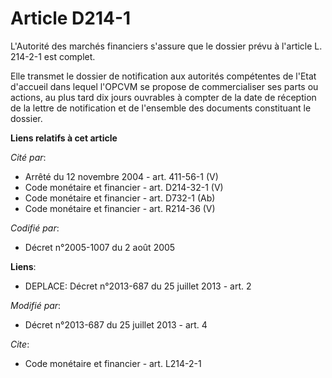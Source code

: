 # Article D214-1

L'Autorité des marchés financiers s'assure que le dossier prévu à l'article L. 214-2-1 est complet. 

Elle transmet le dossier de notification aux autorités compétentes de l'Etat d'accueil dans lequel l'OPCVM se propose de
commercialiser ses parts ou actions, au plus tard dix jours ouvrables à compter de la date de réception de la lettre de
notification et de l'ensemble des documents constituant le dossier.

**Liens relatifs à cet article**

_Cité par_:

  - Arrêté du 12 novembre 2004 - art. 411-56-1 (V)
  - Code monétaire et financier - art. D214-32-1 (V)
  - Code monétaire et financier - art. D732-1 (Ab)
  - Code monétaire et financier - art. R214-36 (V)

_Codifié par_:

  - Décret n°2005-1007 du 2 août 2005

**Liens**:

  - DEPLACE: Décret n°2013-687 du 25 juillet 2013 - art. 2

_Modifié par_:

  - Décret n°2013-687 du 25 juillet 2013 - art. 4

_Cite_:

  - Code monétaire et financier - art. L214-2-1

